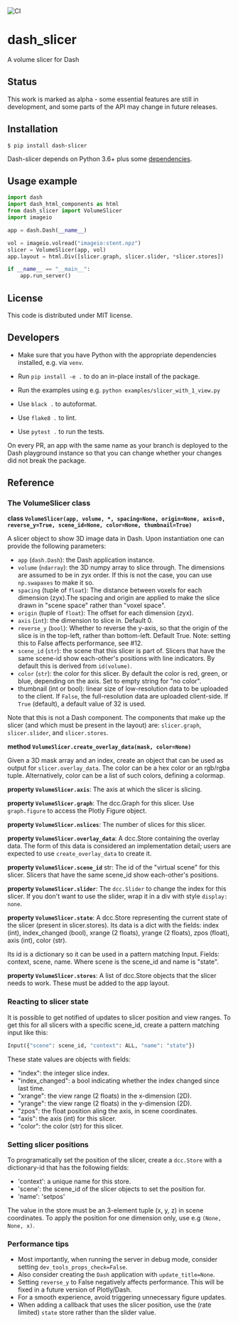 ![CI](https://github.com/pygfx/wgpu-py/workflows/CI/badge.svg)

# dash_slicer

A volume slicer for Dash


## Status

This work is marked as alpha - some essential features are still in
development, and some parts of the API may change in future releases.


## Installation

```
$ pip install dash-slicer
```

Dash-slicer depends on Python 3.6+ plus some [dependencies](requirements.txt).


## Usage example

```py
import dash
import dash_html_components as html
from dash_slicer import VolumeSlicer
import imageio

app = dash.Dash(__name__)

vol = imageio.volread("imageio:stent.npz")
slicer = VolumeSlicer(app, vol)
app.layout = html.Div([slicer.graph, slicer.slider, *slicer.stores])

if __name__ == "__main__":
    app.run_server()
```


## License

This code is distributed under MIT license.


## Developers


* Make sure that you have Python with the appropriate dependencies installed, e.g. via `venv`.
* Run `pip install -e .` to do an in-place install of the package.
* Run the examples using e.g. `python examples/slicer_with_1_view.py`

* Use `black .` to autoformat.
* Use `flake8 .` to lint.
* Use `pytest .` to run the tests.

On every PR, an app with the same name as your branch is deployed to the Dash
playground instance so that you can change whether your changes did not break
the package.


## Reference

### The VolumeSlicer class

**class `VolumeSlicer(app, volume, *, spacing=None, origin=None, axis=0, reverse_y=True, scene_id=None, color=None, thumbnail=True)`**

A slicer object to show 3D image data in Dash. Upon
instantiation one can provide the following parameters:

* `app` (`dash.Dash`): the Dash application instance.
* `volume` (`ndarray`): the 3D numpy array to slice through. The dimensions
  are assumed to be in zyx order. If this is not the case, you can
  use ``np.swapaxes`` to make it so.
* `spacing` (tuple of `float`): The distance between voxels for each
  dimension (zyx).The spacing and origin are applied to make the slice
  drawn in "scene space" rather than "voxel space".
* `origin` (tuple of `float`): The offset for each dimension (zyx).
* `axis` (`int`): the dimension to slice in. Default 0.
* `reverse_y` (`bool`): Whether to reverse the y-axis, so that the origin of
  the slice is in the top-left, rather than bottom-left. Default True.
  Note: setting this to False affects performance, see #12.
* `scene_id` (`str`): the scene that this slicer is part of. Slicers
  that have the same scene-id show each-other's positions with
  line indicators. By default this is derived from ``id(volume)``.
* `color` (`str`): the color for this slicer. By default the color is
  red, green, or blue, depending on the axis. Set to empty string
  for "no color".
* thumbnail (int or bool): linear size of low-resolution data to be
  uploaded to the client. If ``False``, the full-resolution data are
  uploaded client-side. If ``True`` (default), a default value of 32 is
  used.

Note that this is not a Dash component. The components that make
up the slicer (and which must be present in the layout) are:
`slicer.graph`, `slicer.slider`, and `slicer.stores`.


**method `VolumeSlicer.create_overlay_data(mask, color=None)`**

Given a 3D mask array and an index, create an object that
can be used as output for ``slicer.overlay_data``. The color
can be a hex color or an rgb/rgba tuple. Alternatively, color
can be a list of such colors, defining a colormap.


**property `VolumeSlicer.axis`**: The axis at which the slicer is slicing.

**property `VolumeSlicer.graph`**: The dcc.Graph for this slicer. Use ``graph.figure`` to access the
Plotly Figure object.


**property `VolumeSlicer.nslices`**: The number of slices for this slicer.

**property `VolumeSlicer.overlay_data`**: A dcc.Store containing the overlay data. The form of this
data is considered an implementation detail; users are expected to use
``create_overlay_data`` to create it.


**property `VolumeSlicer.scene_id`** str: The id of the "virtual scene" for this slicer. Slicers that have
the same scene_id show each-other's positions.


**property `VolumeSlicer.slider`**: The `dcc.Slider` to change the index for this slicer. If you
don't want to use the slider, wrap it in a div with style
``display: none``.


**property `VolumeSlicer.state`**: A dcc.Store representing the current state of the slicer (present
in slicer.stores). Its data is a dict with the fields: index (int),
index_changed (bool), xrange (2 floats), yrange (2 floats),
zpos (float), axis (int), color (str).

Its id is a dictionary so it can be used in a pattern matching Input.
Fields: context, scene, name. Where scene is the scene_id and name is "state".


**property `VolumeSlicer.stores`**: A list of dcc.Store objects that the slicer needs to work.
These must be added to the app layout.




### Reacting to slicer state

It is possible to get notified of updates to slicer position and
view ranges. To get this for all slicers with a specific scene_id, create
a pattern matching input like this:
```py
Input({"scene": scene_id, "context": ALL, "name": "state"})
```

These state values are objects with fields:

* "index": the integer slice index.
* "index_changed": a bool indicating whether the index changed since last time.
* "xrange": the view range (2 floats) in the x-dimension (2D).
* "yrange": the view range (2 floats) in the y-dimension (2D).
* "zpos": the float position aling the axis, in scene coordinates.
* "axis": the axis (int) for this slicer.
* "color": the color (str) for this slicer.


### Setting slicer positions

To programatically set the position of the slicer, create a `dcc.Store` with
a dictionary-id that has the following fields:

* 'context': a unique name for this store.
* 'scene': the scene_id of the slicer objects to set the position for.
* 'name': 'setpos'

The value in the store must be an 3-element tuple (x, y, z) in scene coordinates.
To apply the position for one dimension only, use e.g ``(None, None, x)``.


### Performance tips

* Most importantly, when running the server in debug mode, consider setting
  `dev_tools_props_check=False`.
* Also consider creating the `Dash` application with `update_title=None`.
* Setting `reverse_y` to False negatively affects performance. This will be
  fixed in a future version of Plotly/Dash.
* For a smooth experience, avoid triggering unnecessary figure updates.
* When adding a callback that uses the slicer position, use the (rate limited)
  `state` store rather than the slider value.

